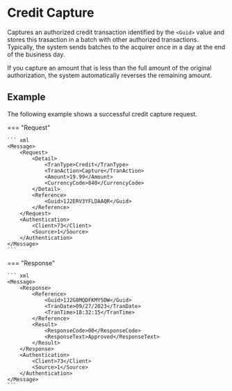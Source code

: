 # Credit Capture

Captures an authorized credit transaction identified by the ``<Guid>`` value and stores this trasaction in a batch with other authorized transactions. Typically, the system sends batches to the acquirer once in a day at the end of the business day. 

If you capture an amount that is less than the full amount of the original authorization, the system automatically reverses the remaining amount.

## Example

The following example shows a successful credit capture request.

=== "Request"

    ``` xml 
    <Message>
        <Request>
            <Detail>
                <TranType>Credit</TranType>
                <TranAction>Capture</TranAction>
                <Amount>19.99</Amount>
                <CurrencyCode>840</CurrencyCode>
            </Detail>
            <Reference>
                <Guid>1J2ERV3YFLDAAQR</Guid>
            </Reference>
        </Request>
        <Authentication>
            <Client>73</Client>
            <Source>1</Source>
        </Authentication>
    </Message>
    ```

=== "Response"

    ``` xml
    <Message>
        <Response>
            <Reference>
                <Guid>1J2G8MQDFKMY5DW</Guid>
                <TranDate>09/27/2023</TranDate>
                <TranTime>18:32:15</TranTime>
            </Reference>
            <Result>
                <ResponseCode>00</ResponseCode>
                <ResponseText>Approved</ResponseText>
            </Result>
        </Response>
        <Authentication>
            <Client>73</Client>
            <Source>1</Source>
        </Authentication>
    </Message>
    ```
